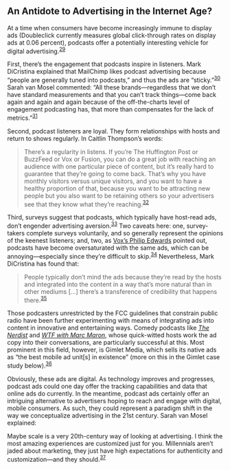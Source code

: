 An Antidote to Advertising in the Internet Age?
 -----------------------------------------------
 
 At a time when consumers have become increasingly immune to display ads (Doubleclick currently measures global click-through rates on display ads at 0.06 percent), podcasts offer a potentially interesting vehicle for digital advertising.<sup><a href=../citations/index.html>29</a></sup> 

 First, there’s the engagement that podcasts inspire in listeners. Mark DiCristina explained that MailChimp likes podcast advertising because “people are generally tuned into podcasts,” and thus the ads are “sticky.”<sup><a href=../citations/index.html>30</a></sup> Sarah van Mosel commented: “All these brands—regardless that we don’t have standard measurements and that you can’t track things—come back again and again and again because of the off-the-charts level of engagement podcasting has, that more than compensates for the lack of metrics.”<sup><a href=../citations/index.html>31</a></sup> 

 Second, podcast listeners are loyal. They form relationships with hosts and return to shows regularly. In Caitlin Thompson’s words: 

 > There’s a regularity in listens. If you’re The Huffington Post or BuzzFeed or Vox or Fusion, you can do a great job with reaching an audience with one particular piece of content, but it’s really hard to guarantee that they’re going to come back. That’s why you have monthly visitors versus unique visitors, and you want to have a healthy proportion of that, because you want to be attracting new people but you also want to be retaining others so your advertisers see that they know what they’re reaching.<sup><a href=../citations/index.html>32</a></sup> 

 Third, surveys suggest that podcasts, which typically have host-read ads, don’t engender advertising aversion.<sup><a href=../citations/index.html>33</a></sup> Two caveats here: one, survey-takers complete surveys voluntarily, and so generally represent the opinions of the keenest listeners; and, two, as <a href="http://www.vox.com/2015/9/28/9408375/podcast-ads">Vox’s Philip Edwards</a> pointed out, podcasts have become oversaturated with the same ads, which can be annoying—especially since they’re difficult to skip.<sup><a href=../citations/index.html>34</a></sup> Nevertheless, Mark DiCristina has found that: 

 > People typically don’t mind the ads because they’re read by the hosts and integrated into the content in a way that’s more natural than in other mediums [...] there’s a transference of credibility that happens there.<sup><a href=../citations/index.html>35</a></sup> 

 Those podcasters unrestricted by the FCC guidelines that constrain public radio have been further experimenting with means of integrating ads into content in innovative and entertaining ways. Comedy podcasts like <a href="http://nerdist.com/podcasts/nerdist-podcast-channel/">*The Nerdist*</a> and *<a href="http://www.wtfpod.com">WTF with Marc Maron</a>*, whose quick-witted hosts work the ad copy into their conversations, are particularly successful at this. Most prominent in this field, however, is Gimlet Media, which sells its native ads as “the best mobile ad unit[s] in existence” (more on this in the Gimlet case study below).<sup><a href=../citations/index.html>36</a></sup> 

 Obviously, these ads are digital. As technology improves and progresses, podcast ads could one day offer the tracking capabilities and data that online ads do currently. In the meantime, podcast ads certainly offer an intriguing alternative to advertisers hoping to reach and engage with digital, mobile consumers. As such, they could represent a paradigm shift in the way we conceptualize advertising in the 21st century. Sarah van Mosel explained: 

 Maybe scale is a very 20th-century way of looking at advertising. I think the most amazing experiences are customized just for you. Millennials aren’t jaded about marketing, they just have high expectations for authenticity and customization—and they should.<sup><a href=../citations/index.html>37</a></sup> 

